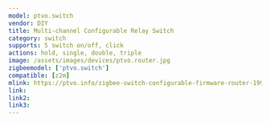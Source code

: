```yaml
---
model: ptvo.switch
vendor: DIY 
title: Multi-channel Configurable Relay Switch
category: switch
supports: 5 switch on/off, click
actions: hold, single, double, triple
image: /assets/images/devices/ptvo.router.jpg
zigbeemodel: ['ptvo.switch']
compatible: [z2m]
mlink: https://ptvo.info/zigbee-switch-configurable-firmware-router-199/
link: 
link2: 
link3: 
---
```


